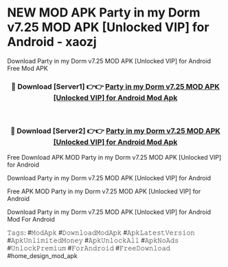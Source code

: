 # NEW MOD APK Party in my Dorm v7.25 MOD APK [Unlocked VIP] for Android - xaozj
Download Party in my Dorm v7.25 MOD APK [Unlocked VIP] for Android Free Mod APK

<div align="center">
<h3>🔴 Download [Server1] 👉👉 <a href="https://apk-comot.site?title=Party_in_my_Dorm_v7.25_MOD_APK_[Unlocked_VIP]_for_Android">Party in my Dorm v7.25 MOD APK [Unlocked VIP] for Android Mod Apk</a></h3><br>

<h3>🔴 Download [Server2] 👉👉 <a href="https://apk-comot.site?title=Party_in_my_Dorm_v7.25_MOD_APK_[Unlocked_VIP]_for_Android">Party in my Dorm v7.25 MOD APK [Unlocked VIP] for Android Mod Apk</a></h3>
</div>


Free Download APK MOD Party in my Dorm v7.25 MOD APK [Unlocked VIP] for Android

Download Party in my Dorm v7.25 MOD APK [Unlocked VIP] for Android 

Free APK MOD Party in my Dorm v7.25 MOD APK [Unlocked VIP] for Android 

Download Party in my Dorm v7.25 MOD APK [Unlocked VIP] for Android Mod For Android

𝚃𝚊𝚐𝚜: #𝙼𝚘𝚍𝙰𝚙𝚔 #𝙳𝚘𝚠𝚗𝚕𝚘𝚊𝚍𝙼𝚘𝚍𝙰𝚙𝚔 #𝙰𝚙𝚔𝙻𝚊𝚝𝚎𝚜𝚝𝚅𝚎𝚛𝚜𝚒𝚘𝚗 #𝙰𝚙𝚔𝚄𝚗𝚕𝚒𝚖𝚒𝚝𝚎𝚍𝙼𝚘𝚗𝚎𝚢 #𝙰𝚙𝚔𝚄𝚗𝚕𝚘𝚌𝚔𝙰𝚕𝚕 #𝙰𝚙𝚔𝙽𝚘𝙰𝚍𝚜 #𝚄𝚗𝚕𝚘𝚌𝚔𝙿𝚛𝚎𝚖𝚒𝚞𝚖 #𝙵𝚘𝚛𝙰𝚗𝚍𝚛𝚘𝚒𝚍 #𝙵𝚛𝚎𝚎𝙳𝚘𝚠𝚗𝚕𝚘𝚊𝚍 #home_design_mod_apk